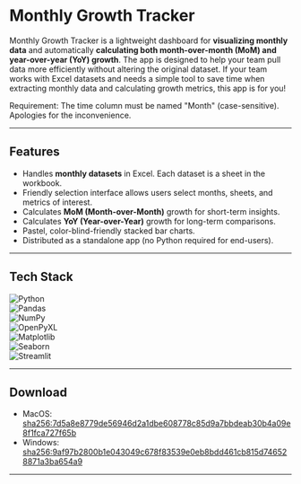# Monthly Growth Tracker

Monthly Growth Tracker is a lightweight dashboard for **visualizing monthly data** and automatically **calculating both month-over-month (MoM) and year-over-year (YoY) growth**. The app is designed to help your team pull data more efficiently without altering the original dataset. If your team works with Excel datasets and needs a simple tool to save time when extracting monthly data and calculating growth metrics, this app is for you!

Requirement: The time column must be named "Month" (case-sensitive). Apologies for the inconvenience.

---

## Features

- Handles **monthly datasets** in Excel. Each dataset is a sheet in the workbook.
- Friendly selection interface allows users select months, sheets, and metrics of interest.
- Calculates **MoM (Month-over-Month)** growth for short-term insights.
- Calculates **YoY (Year-over-Year)** growth for long-term comparisons.
- Pastel, color-blind-friendly stacked bar charts.
- Distributed as a standalone app (no Python required for end-users).

---

## Tech Stack

![Python](https://img.shields.io/badge/Python-3776AB?logo=python&logoColor=white)  
![Pandas](https://img.shields.io/badge/Pandas-150458?logo=pandas&logoColor=white)  
![NumPy](https://img.shields.io/badge/NumPy-013243?logo=numpy&logoColor=white)  
![OpenPyXL](https://img.shields.io/badge/OpenPyXL-025E8C?logo=microsoft-excel&logoColor=white)  
![Matplotlib](https://img.shields.io/badge/Matplotlib-ffffff?logo=plotly&logoColor=3f4f75)  
![Seaborn](https://img.shields.io/badge/Seaborn-4C8CBF?logoColor=white)  
![Streamlit](https://img.shields.io/badge/Streamlit-FF4B4B?logo=streamlit&logoColor=white)

---

## Download

- MacOS: [sha256:7d5a8e8779de56946d2a1dbe608778c85d9a7bbdeab30b4a09e8f1fca727f65b  ](url)
- Windows: [sha256:9af97b2800b1e043049c678f83539e0eb8bdd461cb815d746528871a3ba654a9](url)

---



